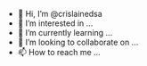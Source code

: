 - 👋 Hi, I’m @crislainedsa
- 👀 I’m interested in ...
- 🌱 I’m currently learning ...
- 💞️ I’m looking to collaborate on ...
- 📫 How to reach me ...

<!---
crislainedsa/crislainedsa is a ✨ special ✨ repository because its `README.md` (this file) appears on your GitHub profile.
You can click the Preview link to take a look at your changes.
--->
